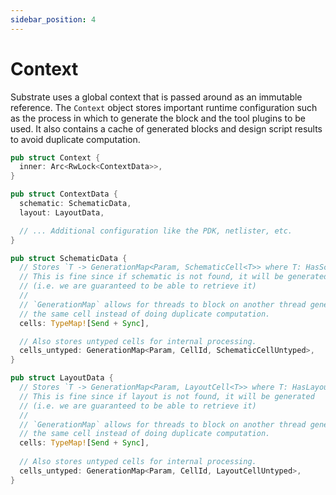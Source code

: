 ```yaml
---
sidebar_position: 4
---
```


# Context

Substrate uses a global context that is passed around as an immutable reference.
The `Context` object stores important runtime configuration such as the process 
in which to generate the block and the tool plugins to be used. It also contains 
a cache of generated blocks and design script results to avoid duplicate computation.

```rust
pub struct Context {
  inner: Arc<RwLock<ContextData>>,
}

pub struct ContextData {
  schematic: SchematicData,
  layout: LayoutData,

  // ... Additional configuration like the PDK, netlister, etc.
}

pub struct SchematicData {
  // Stores `T -> GenerationMap<Param, SchematicCell<T>> where T: HasSchematic`
  // This is fine since if schematic is not found, it will be generated
  // (i.e. we are guaranteed to be able to retrieve it)
  //
  // `GenerationMap` allows for threads to block on another thread generating
  // the same cell instead of doing duplicate computation.
  cells: TypeMap![Send + Sync],

  // Also stores untyped cells for internal processing.
  cells_untyped: GenerationMap<Param, CellId, SchematicCellUntyped>,
}

pub struct LayoutData {
  // Stores `T -> GenerationMap<Param, LayoutCell<T>> where T: HasLayout`
  // This is fine since if layout is not found, it will be generated
  // (i.e. we are guaranteed to be able to retrieve it)
  //
  // `GenerationMap` allows for threads to block on another thread generating
  // the same cell instead of doing duplicate computation.
  cells: TypeMap![Send + Sync],
  
  // Also stores untyped cells for internal processing.
  cells_untyped: GenerationMap<Param, CellId, LayoutCellUntyped>,
}
```

